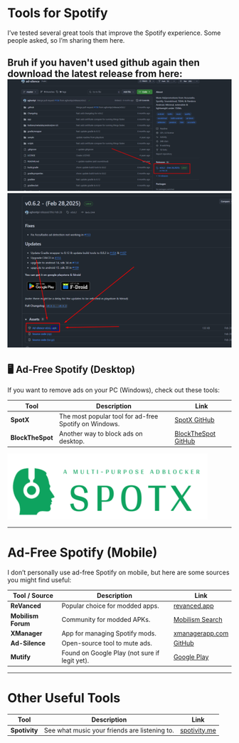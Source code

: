 # Tools for Spotify
I’ve tested several great tools that improve the Spotify experience. Some people asked, so I’m sharing them here.


Bruh if you haven't used github again then download the latest release from here:
![Hashing Example](../../assets/img16.png)
![Hashing Example](../../assets/img17.png)
---

## 🖥 Ad-Free Spotify (Desktop)

If you want to remove ads on your PC (Windows), check out these tools:

| Tool             | Description                                           | Link                                                          |
| ---------------- | ----------------------------------------------------- | ------------------------------------------------------------- |
| **SpotX**        | The most popular tool for ad-free Spotify on Windows. | [SpotX GitHub](https://github.com/SpotX-Official/SpotX)       |
| **BlockTheSpot** | Another way to block ads on desktop.                  | [BlockTheSpot GitHub](https://github.com/mrpond/BlockTheSpot) |

![Hashing Example](../../assets/img15.png)

---

# Ad-Free Spotify (Mobile)

I don’t personally use ad-free Spotify on mobile, but here are some sources you might find useful:

| Tool / Source | Description | Link |
|---------------|-------------|------|
| **ReVanced** | Popular choice for modded apps. | [revanced.app](https://revanced.app/download) |
| **Mobilism Forum** | Community for modded APKs. | [Mobilism Search](https://forum.mobilism.org/search.php?st=0&sk=t&sd=d&sr=topics&keywords=Spotify&sf=titleonly) |
| **XManager** | App for managing Spotify mods. | [xmanagerapp.com](https://www.xmanagerapp.com) |
| **Ad-Silence** | Open-source tool to mute ads. | [GitHub](https://github.com/aghontpi/ad-silence) |
| **Mutify** | Found on Google Play (not sure if legit yet). | [Google Play](https://play.google.com/store/apps/details?id=live.teekamsuthar.mutify) |

---

#  Other Useful Tools

| Tool | Description | Link |
|------|-------------|------|
| **Spotivity** | See what music your friends are listening to. | [spotivity.me](https://spotivity.me) |

